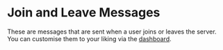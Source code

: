 # Join and Leave Messages

These are messages that are sent when a user joins or leaves the server. You can customise them to your liking via the [dashboard](https://get-atlas.xyz/).
